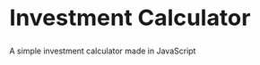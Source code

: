 <h1 style="font-size: 40px">Investment Calculator</h1>

A simple investment calculator made in JavaScript

